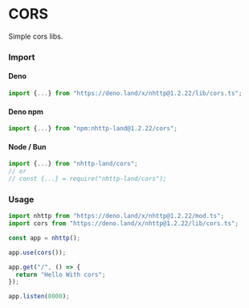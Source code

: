 # CORS
Simple cors libs.

### Import
#### Deno
```ts
import {...} from "https://deno.land/x/nhttp@1.2.22/lib/cors.ts";
```
#### Deno npm
```ts
import {...} from "npm:nhttp-land@1.2.22/cors";
```
#### Node / Bun
```ts
import {...} from "nhttp-land/cors";
// or
// const {...} = require("nhttp-land/cors");
```

### Usage
```ts
import nhttp from "https://deno.land/x/nhttp@1.2.22/mod.ts";
import cors from "https://deno.land/x/nhttp@1.2.22/lib/cors.ts";

const app = nhttp();

app.use(cors());

app.get("/", () => {
  return "Hello With cors";
});

app.listen(8000);
```